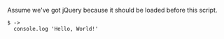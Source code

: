 Assume we've got jQuery because it should be loaded before this script.

    $ ->
      console.log 'Hello, World!'
